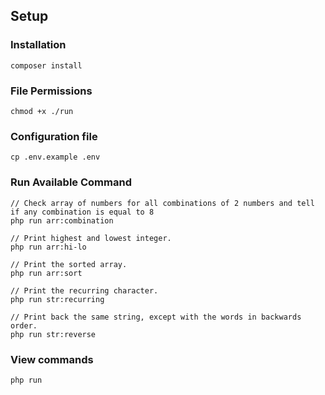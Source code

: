## Setup

### Installation

```
composer install
```

### File Permissions

```
chmod +x ./run
```

### Configuration file

```
cp .env.example .env
```

### Run Available Command

```
// Check array of numbers for all combinations of 2 numbers and tell if any combination is equal to 8
php run arr:combination

// Print highest and lowest integer.
php run arr:hi-lo

// Print the sorted array.
php run arr:sort

// Print the recurring character.
php run str:recurring

// Print back the same string, except with the words in backwards order.
php run str:reverse
```

### View commands

```
php run
```